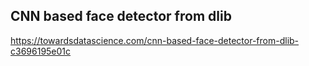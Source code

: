 
## CNN based face detector from dlib

https://towardsdatascience.com/cnn-based-face-detector-from-dlib-c3696195e01c
